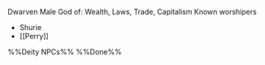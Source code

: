 Dwarven Male
God of: Wealth, Laws, Trade, Capitalism
Known worshipers
- Shurie
- [[Perry]]

%%Deity NPCs%%
%%Done%%
